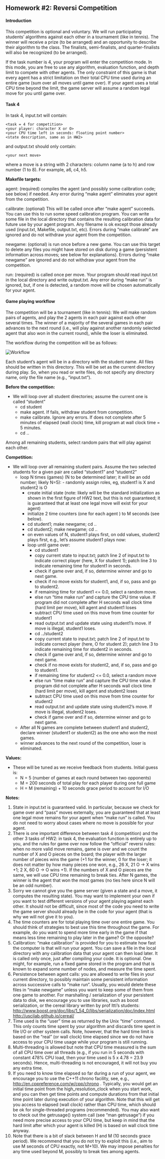 ## Homework #2: Reversi Competition

#### Introduction

This competition is optional and voluntary. We will run participating students’ algorithms against each other in a tournament (like in tennis). The winner will receive a prize (to be arranged) and an opportunity to describe their algorithm to the class. The finalists, semi-finalists, and quarter-finalists will also be recognized (to be arranged).

If the task number is 4, your program will enter the competition mode. In this mode, you are free to use any algorithm, evaluation function, and depth limit to compete with other agents. The only constraint of this game is that every agent has a strict limitation on their total CPU time used during an entire game (sum over all moves until game over). If your agent uses a total CPU time beyond the limit, the game server will assume a random legal move for you until game over.

#### Task 4

In task 4, input.txt will contain:

```
<task = 4 for competition>
<your player: character X or O>
<your CPU time left in seconds: floating point number>
<state description, same as in HW2>
```

and output.txt should only contain:

```
<your next move>
```

where a move is a string with 2 characters: column name (a to h) and row number (1 to 8). For example, a6, c4, h5.

**Makefile targets:**

agent: (required) compiles the agent (and possibly some calibration code; see below) if needed. Any error during “make agent” eliminates your agent from the competition.

calibrate: (optional) This will be called once after “make agent” succeeds. You can use this to run some speed calibration program. You can write some file in the local directory that contains the resulting calibration data for future use by your agent program. Any filename is ok except those already used (input.txt, Makefile, output.txt, etc). Errors during “make calibrate” are ignored and do not withdraw your agent from the competition.

newgame: (optional) is run once before a new game. You can use this target to delete any files you might have stored on disk during a game (persistent information across moves; see below for explanations). Errors during “make newgame” are ignored and do not withdraw your agent from the competition.

run: (required) is called once per move. Your program should read input.txt in the local directory and write output.txt. Any error during “make run” is ignored, but, if one is detected, a random move will be chosen automatically for your agent.

#### Game playing workflow

The competition will be a tournament (like in tennis): We will make random pairs of agents, and play the 2 agents in each pair against each other several times. The winner of a majority of the several games in each pair advances to the next round (i.e., will play against another randomly selected agent that also won in the current round), while the loser is eliminated.

The workflow during the competition will be as follows:

![Workflow](https://raw.githubusercontent.com/cloudzfy/ai-course/master/images/workflow.png)

Each student’s agent will be in a directory with the student name. All files should be written in this directory. This will be set as the current directory during play. So, when you read or write files, do not specify any directory name, only the file name (e.g., “input.txt”).

**Before the competition:**

- We will loop over all student directories; assume the current one is called “student”
  - cd student
  - make agent. If fails, withdraw student from competition.
  - make calibrate. Ignore any errors. If does not complete after 5 minutes of elapsed (wall clock) time, kill program at wall clock time = 5 minutes.
  - cd ..

Among all remaining students, select random pairs that will play against each other.

**Competition:**

- We will loop over all remaining student pairs. Assume the two selected students for a given pair are called “student1” and “student2”
  - loop N times (games) (N to be determined later; it will be an odd number; likely N=5): - randomly assign roles, eg, student1 is X and student2 is O
    - create initial state (note: likely will be the standard initialization as shown in the first figure of HW2 text, but this is not guaranteed; it is guaranteed that at least one legal move will exist for your agent)
    - initialize 2 time counters (one for each agent ) to M seconds (see below).
    - cd student1; make newgame; cd ..
    - cd student2; make newgame; cd ..
    - on even values of N, student1 plays first, on odd values, student2 plays first, e.g., let’s assume student1 plays now:
    - loop until game over:
      - cd student1
      - copy current state to input.txt; patch line 2 of input.txt to indicate correct player (here, X for student 1); patch line 3 to indicate remaining time for student1 in seconds.
      - check if game over and, if so, determine winner and go to next game.
      - check if no move exists for student1, and, if so, pass and go to student2.
      - if remaining time for student1 <= 0.0, select a random move.
      - else run “time make run” and capture the CPU time value. If program did not complete after H seconds wall clock time (hard limit per move), kill agent and student1 loses
      - subtract CPU time used on this move from time counter for student1
      - read output.txt and update state using student1’s move. If move is illegal, student1 loses.
      - cd ../student2
      - copy current state to input.txt; patch line 2 of input.txt to indicate correct player (here, O for student 2); patch line 3 to indicate remaining time for student2 in seconds.
      - check if game over and, if so, determine winner and go to next game.
      - check if no move exists for student2, and, if so, pass and go to student1.
      - if remaining time for student2 <= 0.0, select a random move
      - else run “time make run” and capture the CPU time value. If program did not complete after H seconds wall clock time (hard limit per move), kill agent and student2 loses
      - subtract CPU time used on this move from time counter for student2
      - read output.txt and update state using student2’s move. If move is illegal, student2 loses.
      - check if game over and if so, determine winner and go to next game.
  - After all N games are complete between student1 and student2, declare winner (student1 or student2) as the one who won the most games.
  - winner advances to the next round of the competition, loser is eliminated.

**Values:**

- These will be tuned as we receive feedback from students. Initial guess is:
  - N = 5 (number of games at each round between two opponents)
  - M = 200 seconds of total play for each player during one full game
  - H = M (remaining) + 10 seconds grace period to account for I/O

**Notes:**

1. State in input.txt is guaranteed valid. In particular, because we check for game over and “pass” moves externally, you are guaranteed that at least one legal move remains for your agent when “make run” is called. You do not need to worry about cases where no move is possible for your agent.
2. There is one important difference between task 4 (competition) and the other 3 tasks of HW2: in task 4, the evaluation function is entirely up to you, and the rules for game over now follow the “official” reversi rules: when no more valid move remains, game is over and we count the number of X and O pieces on the board; the player with the larger number of pieces wins the game (+1 for the winner, 0 for the loser; it does not matter by how many pieces one won, e.g., 26 X, 21 O -> X wins +1; 2 X, 60 O -> O wins +1). If the numbers of X and O pieces are the same, we will use CPU time remaining to break ties. After N games, the winner is the agent that won the most games (no ties here since N will be an odd number).
3. Sorry we cannot give you the game server (given a state and a move, it computes the resulting state). You may want to implement your own if you want to test different versions of your agent playing against each other. It should not be difficult, since most of the code you need to write the game server should already be in the code for your agent (that is why we will not give it to you).
4. The time counters are for total playing time over one entire game. You should think of strategies to best use this time throughout the game. For example, do you want to spend more time early in the game if that means less time remaining to play later in the game? Or the opposite?
5. Calibration: “make calibration” is provided for you to estimate how fast the computer is that will run your agent. You can save a file in the local directory with any calibration data that your agent can then load later. It is called only once, just after compiling your code. It is optional. One might, for example, run a fixed game stored in the program and that is known to expand some number of nodes, and measure the time spent.
6. Persistence between agent calls: you are allowed to write files in your current directory, to possibly maintain some persistent information across successive calls to “make run”. Usually, you would delete these files in “make newgame” unless you want to keep some of them from one game to another. For marshalling / serialization of your persistent data to disk, we encourage you to use libraries, such as boost serialization, or the cereal library written by prof Itti’s students: http://www.boost.org/doc/libs/1_54_0/libs/serialization/doc/index.html http://uscilab.github.io/cereal/
7. Time used is the “user” time as returned by the Unix “time” command. This only counts time spent by your algorithm and discards time spent in file I/O or other system calls. Note, however, that the hard time limit is based on the “real” (or wall clock) time elapsed since we do not have access to your CPU time usage while your program is still running.
8. Multi-threading is allowed but note that CPU time measured is the sum of all CPU time over all threads (e.g., if you run in 5 seconds with constant 478% CPU load, then your time used is 5 x 4.78 = 23.9 seconds). Hence, multi-threading is not encouraged, it will not buy you any extra time.
9. If you need to know time elapsed so far during a run of your agent, we encourage you to use the C++11 chrono facility, see, e.g., http://en.cppreference.com/w/cpp/chrono . Typically, you would get an initial time point from the high_resolution_clock when you start work, and you can then get time points and compute durations from that initial time point later during execution of your algorithm. Note that this will get you access to elapsed (wall clock) rather than CPU time, which should be ok for single-threaded programs (recommended). You may also want to check out the getrusage() system call (see “man getrusage”) if you need more precise access to your CPU time, but keep in mind that the hard limit after which your agent is killed (H) is based on wall clock time anyway.
10. Note that there is a bit of slack between H and M (10 seconds grace period). We recommend that you do not try to exploit this (i.e., aim to use M seconds of CPU exactly, not M+10). We may impose penalties for any time used beyond M, possibly to break ties among agents.
